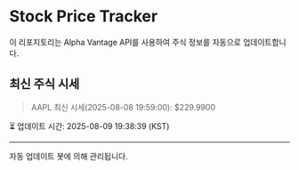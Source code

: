 
# Stock Price Tracker

이 리포지토리는 Alpha Vantage API를 사용하여 주식 정보를 자동으로 업데이트합니다.

## 최신 주식 시세
> AAPL 최신 시세(2025-08-08 19:59:00): $229.9900

⏳ 업데이트 시간: 2025-08-09 19:38:39 (KST)

---
자동 업데이트 봇에 의해 관리됩니다.
